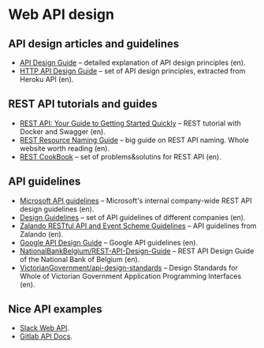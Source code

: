 # Web API design

## API design articles and guidelines

- [API Design Guide](https://apiguide.readthedocs.io/en/latest/)
  – detailed explanation of API design principles (en).
- [HTTP API Design Guide](https://github.com/interagent/http-api-design/tree/master/en)
  – set of API design principles, extracted from Heroku API (en).

## REST API tutorials and guides

- [REST API: Your Guide to Getting Started Quickly](https://stackify.com/rest-api-tutorial/)
  – REST tutorial with Docker and Swagger (en).
- [REST Resource Naming Guide](https://restfulapi.net/resource-naming/)
  – big guide on REST API naming. Whole website worth reading (en).
- [REST CookBook](http://restcookbook.com/)
  – set of problems&solutins for REST API (en).

## API guidelines

- [Microsoft API guidelines](https://github.com/microsoft/api-guidelines/blob/vNext/Guidelines.md)
  – Microsoft's internal company-wide REST API design guidelines (en).
- [Design Guidelines](http://apistylebook.com/design/guidelines/)
  – set of API guidelines of different companies (en).
- [Zalando RESTful API and Event Scheme Guidelines](https://opensource.zalando.com/restful-api-guidelines/index.html)
  – API guidelines from Zalando (en).
- [Google API Design Guide](http://apistylebook.com/design/guidelines/google-api-design-guide)
  – Google API guidelines (en).
- [NationalBankBelgium/REST-API-Design-Guide](https://github.com/NationalBankBelgium/REST-API-Design-Guide/wiki)
  – REST API Design Guide of the National Bank of Belgium (en).
- [VictorianGovernment/api-design-standards](https://github.com/VictorianGovernment/api-design-standards/blob/master/api-standards.md)
  – Design Standards for Whole of Victorian Government
  Application Programming Interfaces (en).

## Nice API examples

- [Slack Web API](https://api.slack.com/web).
- [Gitlab API Docs](https://docs.gitlab.com/ee/api/).
